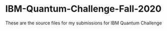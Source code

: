 # IBM-Quantum-Challenge-Fall-2020
These are the source files for my submissions for IBM Quantum Challenge 
